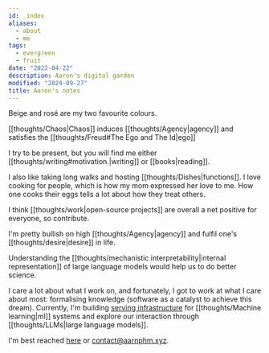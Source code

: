 ```yaml
---
id: _index
aliases:
  - about
  - me
tags:
  - evergreen
  - fruit
date: "2022-04-22"
description: Aaron's digital garden
modified: "2024-09-27"
title: Aaron's notes
---
```


Beige and <span class="rose">rosé</span> are my two favourite colours.

[[thoughts/Chaos|Chaos]] induces [[thoughts/Agency|agency]] and satisfies the [[thoughts/Freud#The Ego and The Id|ego]]

I try to be present, but you will find me either [[thoughts/writing#motivation.|writing]] or [[books|reading]].

I also like taking long walks and hosting [[thoughts/Dishes|functions]]. I love cooking for people, which is how my mom expressed her love to me.
How one cooks their eggs tells a lot about how they treat others.

I think [[thoughts/work|open-source projects]] are overall a net positive for everyone, so contribute.

I'm pretty bullish on high [[thoughts/Agency|agency]] and fulfil one's [[thoughts/desire|desire]] in life.

Understanding the [[thoughts/mechanistic interpretability|internal representation]] of large language models would help us to do better science.

I care a lot about what I work on, and fortunately, I got to work at what I care about most: formalising knowledge (software as a catalyst to achieve this dream).
Currently, I'm building [serving infrastructure](https://bentoml.com) for [[thoughts/Machine learning|ml]] systems and explore our interaction
through [[thoughts/LLMs|large language models]].

I'm best reached [here](https://twitter.com/aarnphm_) or contact@aarnphm.xyz.
